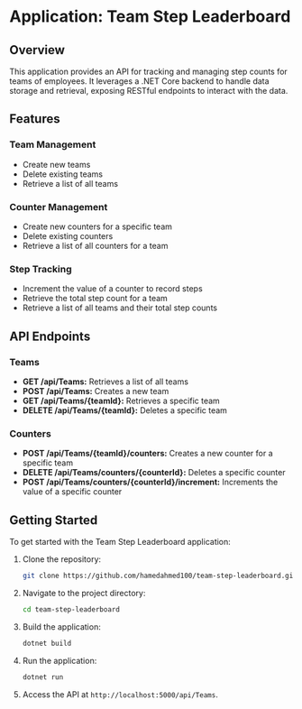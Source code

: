 # Application: Team Step Leaderboard

## Overview

This application provides an API for tracking and managing step counts for teams of employees. It leverages a .NET Core backend to handle data storage and retrieval, exposing RESTful endpoints to interact with the data.

## Features

### Team Management
- Create new teams
- Delete existing teams
- Retrieve a list of all teams

### Counter Management
- Create new counters for a specific team
- Delete existing counters
- Retrieve a list of all counters for a team

### Step Tracking
- Increment the value of a counter to record steps
- Retrieve the total step count for a team
- Retrieve a list of all teams and their total step counts

## API Endpoints

### Teams
- **GET /api/Teams:** Retrieves a list of all teams
- **POST /api/Teams:** Creates a new team
- **GET /api/Teams/{teamId}:** Retrieves a specific team
- **DELETE /api/Teams/{teamId}:** Deletes a specific team

### Counters
- **POST /api/Teams/{teamId}/counters:** Creates a new counter for a specific team
- **DELETE /api/Teams/counters/{counterId}:** Deletes a specific counter
- **POST /api/Teams/counters/{counterId}/increment:** Increments the value of a specific counter

## Getting Started

To get started with the Team Step Leaderboard application:

1. Clone the repository:
    ```bash
    git clone https://github.com/hamedahmed100/team-step-leaderboard.git
    ```

2. Navigate to the project directory:
    ```bash
    cd team-step-leaderboard
    ```

3. Build the application:
    ```bash
    dotnet build
    ```

4. Run the application:
    ```bash
    dotnet run
    ```

5. Access the API at `http://localhost:5000/api/Teams`.
